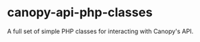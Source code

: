 canopy-api-php-classes
======================

A full set of simple PHP classes for interacting with Canopy's API. 
